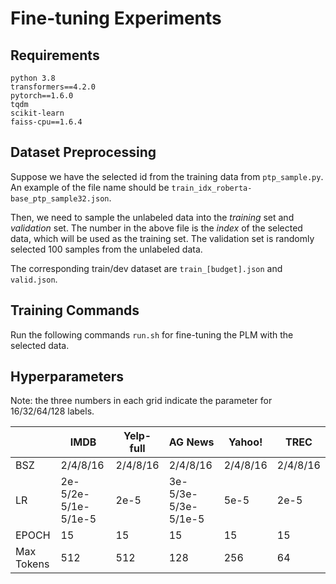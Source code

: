 # Fine-tuning Experiments

## Requirements
```
python 3.8
transformers==4.2.0
pytorch==1.6.0
tqdm
scikit-learn
faiss-cpu==1.6.4
```

## Dataset Preprocessing
Suppose we have the selected id from the training data from `ptp_sample.py`. An example of the file name should be `train_idx_roberta-base_ptp_sample32.json`. 

Then, we need to sample the unlabeled data into the *training* set and _validation_ set. 
The number in the above file is the *index* of the selected data, which will be used as the training set. 
The validation set is randomly selected 100 samples from the unlabeled data.

The corresponding train/dev dataset are `train_[budget].json` and `valid.json`.

## Training Commands
Run the following commands `run.sh` for fine-tuning the PLM with the selected data.



## Hyperparameters
Note: the three numbers in each grid indicate the parameter for 16/32/64/128 labels.

|            | IMDB                | Yelp-full | AG News             | Yahoo!   | TREC     |
|------------|---------------------|-----------|---------------------|----------|----------|
| BSZ        | 2/4/8/16            | 2/4/8/16  | 2/4/8/16            | 2/4/8/16 | 2/4/8/16 |
| LR         | 2e-5/2e-5/1e-5/1e-5 | 2e-5      | 3e-5/3e-5/3e-5/1e-5 | 5e-5     | 2e-5     |
| EPOCH      | 15                  | 15        | 15                  | 15       | 15       |
| Max Tokens | 512                 | 512       | 128                 | 256      | 64       |
